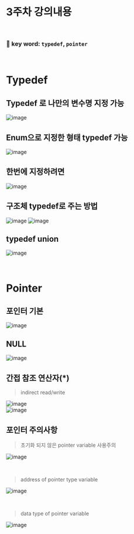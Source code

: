 # 3주차 강의내용  
<br>  

### 🔑 key word: `typedef`, `pointer`  
<br>  

# Typedef  

## Typedef 로 나만의 변수명 지정 가능  
![image](https://user-images.githubusercontent.com/61939286/132953067-9c982a43-2167-434b-b6d8-f03a5cba7a71.png)  

## Enum으로 지정한 형태 typedef 가능  
![image](https://user-images.githubusercontent.com/61939286/132953086-7a61dabc-4e63-40f9-8196-03d58cc3d545.png)  
 
## 한번에 지정하려면  
![image](https://user-images.githubusercontent.com/61939286/132953109-c38162cf-b637-4f18-a477-bd75e54ca887.png)  
 
## 구조체 typedef로 주는 방법  
![image](https://user-images.githubusercontent.com/61939286/132953119-7989cc63-5d42-450d-a9cc-318c2377c126.png) ![image](https://user-images.githubusercontent.com/61939286/132953128-6626a359-d675-4911-b78f-67d099dcab3a.png)  


## typedef union  
![image](https://user-images.githubusercontent.com/61939286/132953150-f42b66fd-63b9-4731-9793-94800dc22b52.png)

<br>  

# Pointer   

## 포인터 기본   
![image](https://user-images.githubusercontent.com/61939286/132957176-d9446e0d-b68c-412d-be85-76dcc5ad32f1.png)  

## NULL  
![image](https://user-images.githubusercontent.com/61939286/132957172-dbaba3e8-15fa-46c4-a962-2184a65b9c1a.png)  

## 간접 참조 연산자(*)  
> indirect read/write  

![image](https://user-images.githubusercontent.com/61939286/132957236-fc9459cd-31ea-495c-b20c-eed02a3b791b.png)  
![image](https://user-images.githubusercontent.com/61939286/132957309-5de642d7-7112-41e0-85f8-9e2912f36da4.png)

## 포인터 주의사항  
> 초기화 되지 않은 pointer variable 사용주의  

 ![image](https://user-images.githubusercontent.com/61939286/132957370-0b872cd8-1511-487d-99ee-7414a42c2112.png)  

<br>  

> address of pointer type variable  

![image](https://user-images.githubusercontent.com/61939286/132957484-846ece46-3de0-4e47-a5c5-e03df21d46ec.png)  

<br>  

> data type of pointer variable   

![image](https://user-images.githubusercontent.com/61939286/132957544-52e996e4-b48d-469b-b1f0-ce5606d74550.png)



 
